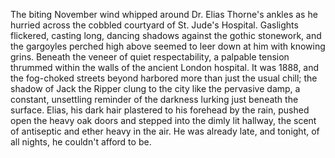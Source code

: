 The biting November wind whipped around Dr. Elias Thorne's ankles as he hurried across the cobbled courtyard of St. Jude's Hospital.  Gaslights flickered, casting long, dancing shadows against the gothic stonework, and the gargoyles perched high above seemed to leer down at him with knowing grins.  Beneath the veneer of quiet respectability, a palpable tension thrummed within the walls of the ancient London hospital. It was 1888, and the fog-choked streets beyond harbored more than just the usual chill; the shadow of Jack the Ripper clung to the city like the pervasive damp, a constant, unsettling reminder of the darkness lurking just beneath the surface.  Elias, his dark hair plastered to his forehead by the rain, pushed open the heavy oak doors and stepped into the dimly lit hallway, the scent of antiseptic and ether heavy in the air.  He was already late, and tonight, of all nights, he couldn't afford to be.
